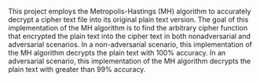This project employs the Metropolis-Hastings (MH) algorithm
to accurately decrypt a cipher text file into its original
plain text version. The goal of this implementation of the
MH algorithm is to find the arbitrary cipher function
that encrypted the plain text into the cipher text in both nonadversarial
and adversarial scenarios. In a non-adversarial
scenario, this implementation of the MH algorithm decrypts
the plain text with 100% accuracy. In an adversarial scenario,
this implementation of the MH algorithm decrypts the plain
text with greater than 99% accuracy.